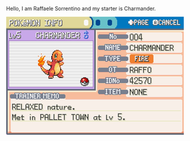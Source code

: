Hello, I am Raffaele Sorrentino and my starter is Charmander.

<img src="/assets/images/charmander.jpg" alt="Charmander image" width="480" height="320">
